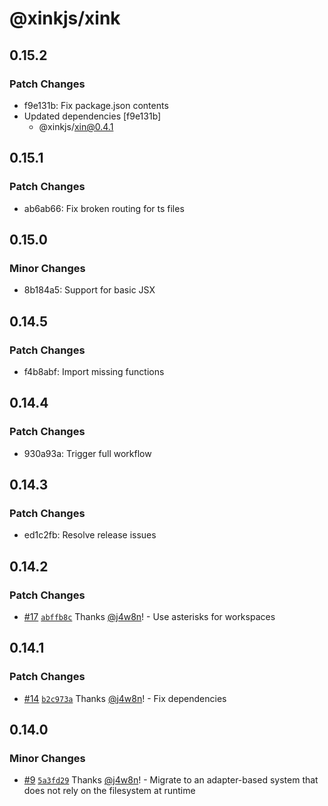 # @xinkjs/xink

## 0.15.2

### Patch Changes

- f9e131b: Fix package.json contents
- Updated dependencies [f9e131b]
  - @xinkjs/xin@0.4.1

## 0.15.1

### Patch Changes

- ab6ab66: Fix broken routing for ts files

## 0.15.0

### Minor Changes

- 8b184a5: Support for basic JSX

## 0.14.5

### Patch Changes

- f4b8abf: Import missing functions

## 0.14.4

### Patch Changes

- 930a93a: Trigger full workflow

## 0.14.3

### Patch Changes

- ed1c2fb: Resolve release issues

## 0.14.2

### Patch Changes

- [#17](https://github.com/xinkjs/xink/pull/17) [`abffb8c`](https://github.com/xinkjs/xink/commit/abffb8c0491a4a211e93fffffba6ba60c5b06719) Thanks [@j4w8n](https://github.com/j4w8n)! - Use asterisks for workspaces

## 0.14.1

### Patch Changes

- [#14](https://github.com/xinkjs/xink/pull/14) [`b2c973a`](https://github.com/xinkjs/xink/commit/b2c973a4f0e13ac05bb693a8a9efdaea7c998afa) Thanks [@j4w8n](https://github.com/j4w8n)! - Fix dependencies

## 0.14.0

### Minor Changes

- [#9](https://github.com/xinkjs/xink/pull/9) [`5a3fd29`](https://github.com/xinkjs/xink/commit/5a3fd29454810952f13c2950ddc5678522feadf5) Thanks [@j4w8n](https://github.com/j4w8n)! - Migrate to an adapter-based system that does not rely on the filesystem at runtime
